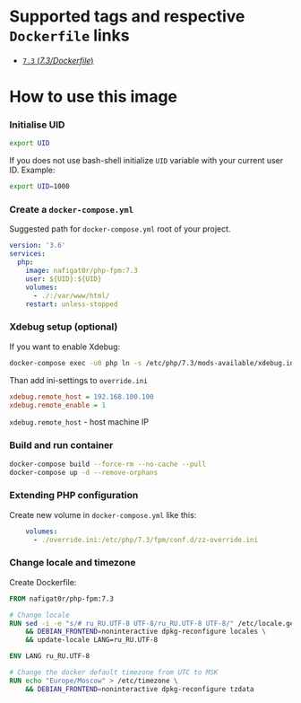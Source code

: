 # Supported tags and respective `Dockerfile` links
-	[`7.3` (*7.3/Dockerfile*)](https://github.com/nafigator/docker-library/blob/master/php-fpm/7.3/Dockerfile)

# How to use this image
### Initialise UID
```bash
export UID
```
If you does not use bash-shell initialize `UID` variable with your current user ID. Example:
```bash
export UID=1000
```

### Create a `docker-compose.yml`

Suggested path for `docker-compose.yml` root of your project.
```yaml
version: '3.6'
services:
  php:
    image: nafigat0r/php-fpm:7.3
    user: ${UID}:${UID}
    volumes:
      - ./:/var/www/html/
    restart: unless-stopped
```

### Xdebug setup (optional)
If you want to enable Xdebug:
```bash
docker-compose exec -u0 php ln -s /etc/php/7.3/mods-available/xdebug.ini /etc/php/7.3/fpm/conf.d/20-xdebug.ini
```

Than add ini-settings to `override.ini`
```ini
xdebug.remote_host = 192.168.100.100
xdebug.remote_enable = 1
```
`xdebug.remote_host` - host machine IP

### Build and run container
```bash
docker-compose build --force-rm --no-cache --pull
docker-compose up -d --remove-orphans
```
### Extending PHP configuration

Create new volume in `docker-compose.yml` like this:
```yaml
    volumes:
      - ./override.ini:/etc/php/7.3/fpm/conf.d/zz-override.ini
```

### Change locale and timezone

Create Dockerfile:
```dockerfile
FROM nafigat0r/php-fpm:7.3

# Change locale
RUN sed -i -e "s/# ru_RU.UTF-8 UTF-8/ru_RU.UTF-8 UTF-8/" /etc/locale.gen \
    && DEBIAN_FRONTEND=noninteractive dpkg-reconfigure locales \
    && update-locale LANG=ru_RU.UTF-8

ENV LANG ru_RU.UTF-8

# Change the docker default timezone from UTC to MSK
RUN echo "Europe/Moscow" > /etc/timezone \
    && DEBIAN_FRONTEND=noninteractive dpkg-reconfigure tzdata
```

